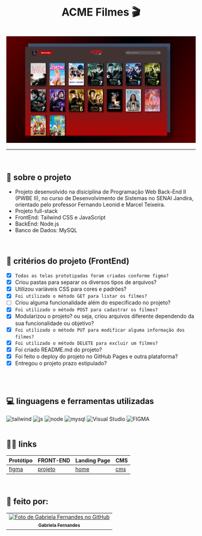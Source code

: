 <h1 align="center"> ACME Filmes 🎬 </h1>

<br>

<div align="center"> <img src="./frontend/viewer/src/assets/img/banner.png" alt="site preview" width="800"/> </div>

---
<br>

## 🤔 sobre o projeto
- Projeto desenvolvido na disiciplina de Programação Web Back-End II (PWBE II), no curso de Desenvolvimento de Sistemas no SENAI Jandira, orientado pelo professor Fernando Leonid e Marcel Teixeira.
- Projeto full-stack
- FrontEnd: Tailwind CSS e JavaScript
- BackEnd: Node.js
- Banco de Dados: MySQL 

<br>

##  📍 critérios do projeto (FrontEnd)

- [x] ```Todas as telas prototipadas foram criadas conforme figma?```
- [x] Criou pastas para separar os diversos tipos de arquivos?
- [x] Utilizou variáveis CSS para cores e padrões?
- [x] ```Foi utilizado o método GET para listar os filmes?```
- [ ] Criou alguma funcionalidade além do especificado no projeto?
- [x] ```Foi utilizado o método POST para cadastrar os filmes?```
- [x] Modularizou o projeto? ou seja, criou arquivos diferente dependendo da sua funcionalidade ou objetivo?
- [x] ```Foi utilizado o método PUT para modificar alguma informação dos filmes?```
- [x] ```Foi utilizado o método DELETE para excluir um filmes?```
- [x] Foi criado README.md do projeto?
- [x] Foi feito o deploy do projeto no GitHub Pages e outra plataforma?
- [x] Entregou o projeto prazo estipulado?

<br>

<br>

## 💻 linguagens e ferramentas utilizadas

<div>
  <img src="https://img.shields.io/badge/Tailwind_CSS-0D1117?style=flat-square&logo=tailwind-css&logoColor=1572B6" alt="tailwind">
  <img src="https://img.shields.io/badge/-JavaScript-0D1117?style=flat-square&logo=javascript&labelColor=0D1117&textColor=0D1117" alt="js">
  <img src="https://img.shields.io/badge/-Node.JS-0D1117?style=flat-square&logo=node.js&labelColor=0D1117&textColor=0D1117" alt="node">
  <img src="https://img.shields.io/badge/-MySQL-0D1117?style=flat-square&logo=mysql&labelColor=0D1117&textColor=0D1117" alt="mysql">
  <img src="https://img.shields.io/badge/Visual%20Studio-0D1117.svg?style=flat-square&logo=visual-studio&logoColor=007ACC" alt="Visual Studio">
  <img src="https://img.shields.io/badge/Figma-0D1117.svg?style=flat-square&logo=figma&logoColor=" alt="FIGMA">
</div>

<br>

## 👩‍💻 links
Protótipo | FRONT-END | Landing Page | CMS
----------|-----------|--------------|-----
[figma](https://www.figma.com/design/NaWa8mFYwjDYjS7yb9lGja/acme_filmes?node-id=0-1&t=zd4ksvOTILUgWbbG-0) | [projeto](https://github.com/gabfernandes8/acme_filmes) | [home](https://gabfernandes8.github.io/acme_filmes/frontend/viewer/src/assets/pages/home.html) | [cms](https://gabfernandes8.github.io/acme_filmes/frontend/viewer/src/assets/pages/cms_filme.html)


<br>


## 🌻 feito por:

<table>
  <tr>
    <td align="center">
      <a href="https://github.com/gabfernandes8">
        <img src="https://avatars.githubusercontent.com/gabfernandes8" width="100px;" alt="Foto de Gabriela Fernandes no GitHub"/><br>
        <sub>
          <b>Gabriela Fernandes</b>
        </sub>
      </a>
    </td>
  </tr>   
</table>
